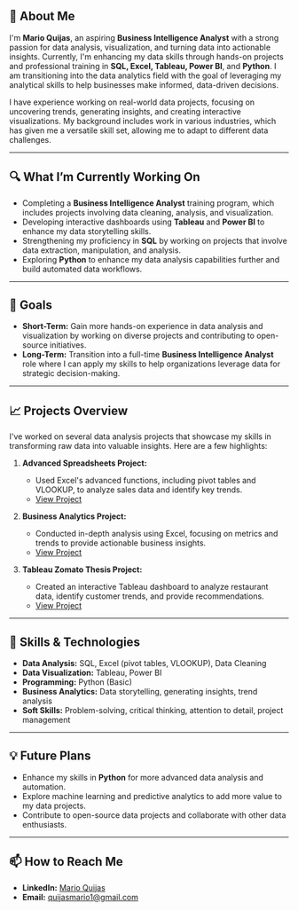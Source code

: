## 🌟 About Me

I'm **Mario Quijas**, an aspiring **Business Intelligence Analyst** with a strong passion for data analysis, visualization, and turning data into actionable insights. Currently, I'm enhancing my data skills through hands-on projects and professional training in **SQL, Excel, Tableau, Power BI**, and **Python**. I am transitioning into the data analytics field with the goal of leveraging my analytical skills to help businesses make informed, data-driven decisions.

I have experience working on real-world data projects, focusing on uncovering trends, generating insights, and creating interactive visualizations. My background includes work in various industries, which has given me a versatile skill set, allowing me to adapt to different data challenges.

---

## 🔍 What I’m Currently Working On

- Completing a **Business Intelligence Analyst** training program, which includes projects involving data cleaning, analysis, and visualization.
- Developing interactive dashboards using **Tableau** and **Power BI** to enhance my data storytelling skills.
- Strengthening my proficiency in **SQL** by working on projects that involve data extraction, manipulation, and analysis.
- Exploring **Python** to enhance my data analysis capabilities further and build automated data workflows.

---

## 🎯 Goals

- **Short-Term:** Gain more hands-on experience in data analysis and visualization by working on diverse projects and contributing to open-source initiatives.
- **Long-Term:** Transition into a full-time **Business Intelligence Analyst** role where I can apply my skills to help organizations leverage data for strategic decision-making.

---

## 📈 Projects Overview

I've worked on several data analysis projects that showcase my skills in transforming raw data into valuable insights. Here are a few highlights:

1. **Advanced Spreadsheets Project:**  
   - Used Excel's advanced functions, including pivot tables and VLOOKUP, to analyze sales data and identify key trends.
   - [View Project](https://docs.google.com/spreadsheets/d/1I2SJyqqivbaccfGWww-lGznYL6abEGRj91_VZZWEkyE/edit?gid=1221840239#gid=1221840239)

2. **Business Analytics Project:**  
   - Conducted in-depth analysis using Excel, focusing on metrics and trends to provide actionable business insights.
   - [View Project](https://docs.google.com/spreadsheets/d/1yNtEF3PdMPCyXflR1qOk7uxlwhqE_T0cKeUYwjkzNBM/edit?gid=38637670#gid=38637670)

3. **Tableau Zomato Thesis Project:**  
   - Created an interactive Tableau dashboard to analyze restaurant data, identify customer trends, and provide recommendations.
   - [View Project](https://public.tableau.com/views/ZomatoDataThesiss/Dashboard2?:language=en-US&publish=yes&:sid=&:redirect=auth&:display_count=n&:origin=viz_share_link)

---

## 🔧 Skills & Technologies

- **Data Analysis:** SQL, Excel (pivot tables, VLOOKUP), Data Cleaning
- **Data Visualization:** Tableau, Power BI
- **Programming:** Python (Basic)
- **Business Analytics:** Data storytelling, generating insights, trend analysis
- **Soft Skills:** Problem-solving, critical thinking, attention to detail, project management

---

## 💡 Future Plans

- Enhance my skills in **Python** for more advanced data analysis and automation.
- Explore machine learning and predictive analytics to add more value to my data projects.
- Contribute to open-source data projects and collaborate with other data enthusiasts.

---

## 📫 How to Reach Me

- **LinkedIn:** [Mario Quijas](www.linkedin.com/in/mario-quijas)
- **Email:** quijasmario1@gmail.com

